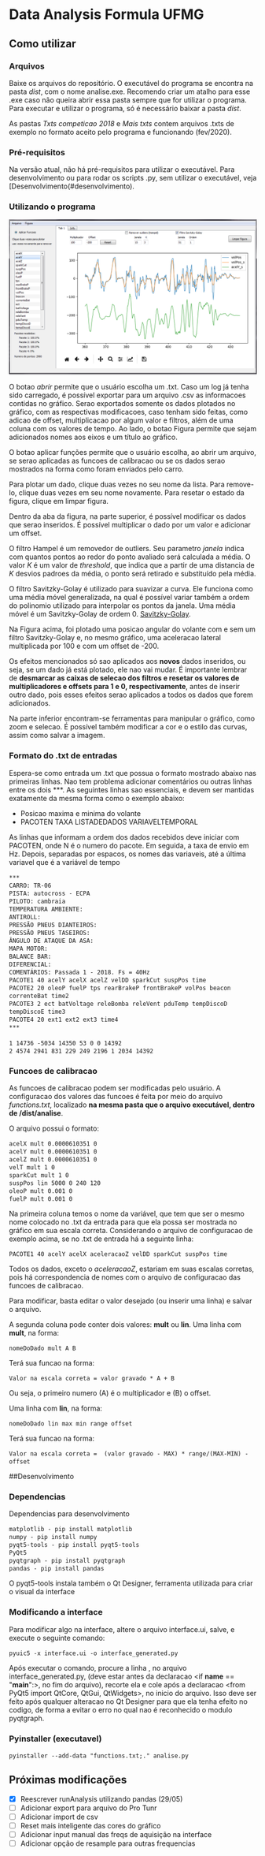 # Data Analysis Formula UFMG
## Como utilizar
### Arquivos

Baixe os arquivos do repositório. O executável do programa se encontra na pasta *dist*, com o nome analise.exe. Recomendo criar um atalho para esse .exe caso não queira abrir essa pasta sempre que for utilizar o programa. Para executar e utilizar o programa, só é necessário baixar a pasta *dist*.

As pastas *Txts competicao 2018* e *Mais txts* contem arquivos .txts de exemplo no formato aceito pelo programa e funcionando (fev/2020).
### Pré-requisitos

Na versão atual, não há pré-requisitos para utilizar o executável. Para desenvolvimento ou para rodar os scripts .py, sem utilizar o executável, veja [Desenvolvimento(#desenvolvimento).

### Utilizando o programa

![print](/images/print.png)

O botao *abrir* permite que o usuário escolha um .txt. Caso um log já tenha sido carregado, é possível exportar para um arquivo .csv as informacoes contidas no gráfico. Serao exportados somente os dados plotados no gráfico, com as respectivas modificacoes, caso tenham sido feitas, como adicao de offset, multiplicacao por algum valor e filtros, além de uma coluna com os valores de tempo. Ao lado, o botao Figura permite que sejam adicionados nomes aos eixos e um título ao gráfico.

O botao aplicar funções permite que o usuário escolha, ao abrir um arquivo, se serao aplicadas as funcoes de calibracao ou se os dados serao mostrados na forma como foram enviados pelo carro.

Para plotar um dado, clique duas vezes no seu nome da lista. Para remove-lo, clique duas vezes em seu nome novamente. Para resetar o estado da figura, clique em limpar figura.

Dentro da aba da figura, na parte superior, é possível modificar os dados que serao inseridos. É possível multiplicar o dado por um valor e adicionar um offset.

O filtro Hampel é um removedor de outliers. Seu parametro *janela* indica com quantos pontos ao redor do ponto avaliado será calculada a média. O valor *K* é um valor de *threshold*, que indica que a partir de uma distancia de *K* desvios padroes da média, o ponto será retirado e substituído pela média.

O filtro Savitzky-Golay é utilizado para suavizar a curva. Ele funciona como uma média móvel generalizada, na qual é possível variar também a ordem do polinomio utilizado para interpolar os pontos da janela. Uma média móvel é um Savitzky-Golay de ordem 0. [Savitzky-Golay](https://en.wikipedia.org/wiki/Savitzky%E2%80%93Golay_filter/).

Na Figura acima, foi plotado uma posicao angular do volante com e sem um filtro Savitzky-Golay e, no mesmo gráfico, uma aceleracao lateral multiplicada por 100 e com um offset de -200.

Os efeitos mencionados só sao aplicados aos **novos** dados inseridos, ou seja, se um dado já está plotado, ele nao vai mudar. É importante lembrar de **desmarcar as caixas de selecao dos filtros e resetar os valores de multiplicadores e offsets para 1 e 0, respectivamente**, antes de inserir outro dado, pois esses efeitos serao aplicados a todos os dados que forem adicionados.

Na parte inferior encontram-se ferramentas para manipular o gráfico, como zoom  e selecao. É possível também modificar a cor e o estilo das curvas, assim como salvar a imagem.

### Formato do .txt de entradas

Espera-se como entrada um .txt que possua o formato mostrado abaixo nas primeiras linhas.
Nao tem problema adicionar comentários ou outras linhas entre os dois \*\*\*.
As seguintes linhas sao essenciais, e devem ser mantidas exatamente da mesma forma como o exemplo abaixo:
 -  Posicao maxima e minima do volante
 - PACOTEN TAXA LISTADEDADOS VARIAVELTEMPORAL

As linhas que informam a ordem dos dados recebidos deve iniciar com PACOTEN, onde N é o numero do pacote. Em seguida, a taxa de envio em Hz. Depois, separadas por espacos, os nomes das variaveis, até a última variavel que é a variável de tempo

```
***
CARRO: TR-06
PISTA: autocross - ECPA
PILOTO: cambraia
TEMPERATURA AMBIENTE:
ANTIROLL:
PRESSÃO PNEUS DIANTEIROS:
PRESSÃO PNEUS TASEIROS:
ÂNGULO DE ATAQUE DA ASA:
MAPA MOTOR:
BALANCE BAR:
DIFERENCIAL:
COMENTÁRIOS: Passada 1 - 2018. Fs = 40Hz
PACOTE1 40 acelY acelX acelZ velDD sparkCut suspPos time
PACOTE2 20 oleoP fuelP tps rearBrakeP frontBrakeP volPos beacon correnteBat time2
PACOTE3 2 ect batVoltage releBomba releVent pduTemp tempDiscoD tempDiscoE time3
PACOTE4 20 ext1 ext2 ext3 time4
***

1 14736 -5034 14350 53 0 0 14392
2 4574 2941 831 229 249 2196 1 2034 14392
```
### Funcoes de calibracao

As funcoes de calibracao podem ser modificadas pelo usuário. A configuracao dos valores das funcoes é feita por meio do arquivo *functions.txt*, localizado **na mesma pasta que o arquivo executável, dentro de /dist/analise**.

O arquivo possui o formato:
```
acelX mult 0.0000610351 0
acelY mult 0.0000610351 0
acelZ mult 0.0000610351 0
velT mult 1 0
sparkCut mult 1 0
suspPos lin 5000 0 240 120
oleoP mult 0.001 0
fuelP mult 0.001 0
```
Na primeira coluna temos o nome da variável, que tem que ser o mesmo nome colocado no .txt da entrada para que ela possa ser mostrada no gráfico em sua escala correta. Considerando o arquivo de configuracao de exemplo acima, se no .txt de entrada há a seguinte linha:
```
PACOTE1 40 acelY acelX aceleracaoZ velDD sparkCut suspPos time
```
Todos os dados, exceto o *aceleracaoZ*, estariam em suas escalas corretas, pois há correspondencia de nomes com o arquivo de configuracao das funcoes de calibracao.

Para modificar, basta editar o valor desejado (ou inserir uma linha) e salvar o arquivo.

A segunda coluna pode conter dois valores: **mult** ou **lin**. Uma linha com **mult**, na forma:
```
nomeDoDado mult A B
```
Terá sua funcao na forma:
```
Valor na escala correta = valor gravado * A + B
```
Ou seja, o primeiro numero (A) é o multiplicador e (B) o offset.

Uma linha com **lin**, na forma:
```
nomeDoDado lin max min range offset
```
Terá sua funcao na forma:
```
Valor na escala correta =  (valor gravado - MAX) * range/(MAX-MIN) - offset
```

##Desenvolvimento
### Dependencias
Dependencias para desenvolvimento

```
matplotlib - pip install matplotlib
numpy - pip install numpy
pyqt5-tools - pip install pyqt5-tools
PyQt5
pyqtgraph - pip install pyqtgraph
pandas - pip install pandas
```

O pyqt5-tools instala também o Qt Designer, ferramenta utilizada para criar o visual da interface

### Modificando a interface

Para modificar algo na interface, altere o arquivo interface.ui, salve, e execute o seguinte comando:

```
pyuic5 -x interface.ui -o interface_generated.py
```

Após executar o comando, procure a linha <from pyqtgraph import PlotWidget>, no arquivo interface_generated.py,
(deve estar antes da declaracao <if __name__ == "__main__":>, no fim do arquivo), recorte ela e cole após a
declaracao <from PyQt5 import QtCore, QtGui, QtWidgets>, no inicio do arquivo. Isso deve ser feito após qualquer
alteracao no Qt Designer para que ela tenha efeito no codigo, de forma a evitar o erro no qual nao é reconhecido o modulo pyqtgraph.

### Pyinstaller (executavel)
```
pyinstaller --add-data "functions.txt;." analise.py
```
## Próximas modificações
- [x] Reescrever runAnalysis utilizando pandas (29/05)
- [ ] Adicionar export para arquivo do Pro Tunr
- [ ] Adicionar import de csv
- [ ] Reset mais inteligente das cores do gráfico
- [ ] Adicionar input manual das freqs de aquisição na interface
- [ ] Adicionar opção de resample para outras frequencias
